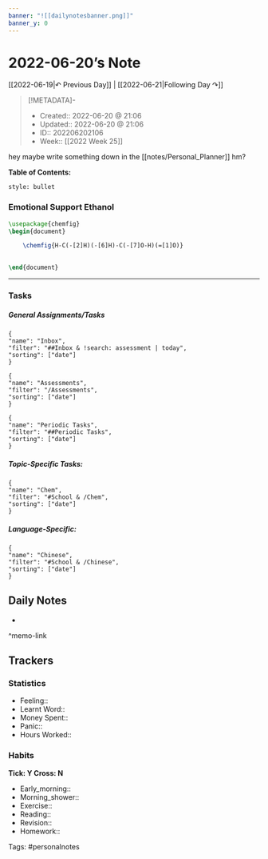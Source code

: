 ```yaml
---
banner: "![[dailynotesbanner.png]]"
banner_y: 0
---
```

# 2022-06-20’s Note

[[2022-06-19|↶ Previous Day]] | [[2022-06-21|Following Day ↷]]

> [!METADATA]-
> - Created:: 2022-06-20 @ 21:06
> - Updated:: 2022-06-20 @ 21:06
> - ID:: 202206202106
> - Week:: [[2022 Week 25]]

hey maybe write something down in the [[notes/Personal_Planner]] hm?

**Table of Contents:**
```toc
style: bullet
```
### Emotional Support Ethanol

```tikz
\usepackage{chemfig}
\begin{document}

	\chemfig{H-C(-[2]H)(-[6]H)-C(-[7]O-H)(=[1]O)}
	

\end{document}
```
___
### Tasks
##### General Assignments/Tasks
```todoist
{
"name": "Inbox",
"filter": "##Inbox & !search: assessment | today",
"sorting": ["date"]
}
```
```todoist
{
"name": "Assessments",
"filter": "/Assessments",
"sorting": ["date"]
}
```
```todoist
{
"name": "Periodic Tasks",
"filter": "##Periodic Tasks",
"sorting": ["date"]
}
```

##### Topic-Specific Tasks:
```todoist
{
"name": "Chem",
"filter": "#School & /Chem",
"sorting": ["date"]
}
```
##### Language-Specific:
```todoist
{
"name": "Chinese",
"filter": "#School & /Chinese",
"sorting": ["date"]
}
```
## Daily Notes
- 

^memo-link

## Trackers
### Statistics
- Feeling:: 
- Learnt Word:: 
- Money Spent:: 
- Panic:: 
- Hours Worked:: 

### Habits
**Tick: Y Cross: N**
- Early_morning::   
- Morning_shower:: 
- Exercise:: 
- Reading:: 
- Revision:: 
- Homework:: 

Tags: #personalnotes 